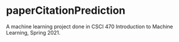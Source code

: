 # paperCitationPrediction
A machine learning project done in CSCI 470 Introduction to Machine Learning, Spring 2021.
